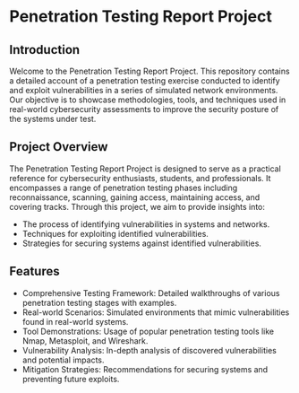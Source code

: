# Penetration Testing Report Project

## Introduction
Welcome to the Penetration Testing Report Project. This repository contains a detailed account of a penetration testing exercise conducted to identify and exploit vulnerabilities in a series of simulated network environments. Our objective is to showcase methodologies, tools, and techniques used in real-world cybersecurity assessments to improve the security posture of the systems under test.

## Project Overview
The Penetration Testing Report Project is designed to serve as a practical reference for cybersecurity enthusiasts, students, and professionals. It encompasses a range of penetration testing phases including reconnaissance, scanning, gaining access, maintaining access, and covering tracks. Through this project, we aim to provide insights into:

- The process of identifying vulnerabilities in systems and networks.
- Techniques for exploiting identified vulnerabilities.
- Strategies for securing systems against identified vulnerabilities.

## Features
- Comprehensive Testing Framework: Detailed walkthroughs of various penetration testing stages with examples.
- Real-world Scenarios: Simulated environments that mimic vulnerabilities found in real-world systems.
- Tool Demonstrations: Usage of popular penetration testing tools like Nmap, Metasploit, and Wireshark.
- Vulnerability Analysis: In-depth analysis of discovered vulnerabilities and potential impacts.
- Mitigation Strategies: Recommendations for securing systems and preventing future exploits.

  
